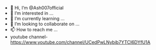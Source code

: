 - 👋 Hi, I’m @Ash007official
- 👀 I’m interested in ...
- 🌱 I’m currently learning ...
- 💞️ I’m looking to collaborate on ...
- 📫 How to reach me ...
-  youtube channel- https://www.youtube.com/channel/UCedPwLNybib7YTCI6DYfU1A
<!---
Ash007official/Ash007official is a ✨ special ✨ repository because its `README.md` (this file) appears on your GitHub profile.
You can click the Preview link to take a look at your changes.
--->
